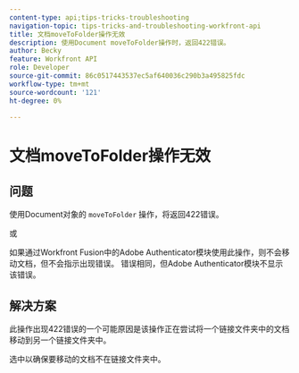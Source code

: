 ```yaml
---
content-type: api;tips-tricks-troubleshooting
navigation-topic: tips-tricks-and-troubleshooting-workfront-api
title: 文档moveToFolder操作无效
description: 使用Document moveToFolder操作时，返回422错误。
author: Becky
feature: Workfront API
role: Developer
source-git-commit: 86c0517443537ec5af640036c290b3a495825fdc
workflow-type: tm+mt
source-wordcount: '121'
ht-degree: 0%

---
```



# 文档moveToFolder操作无效

## 问题

使用Document对象的 `moveToFolder` 操作，将返回422错误。

或

如果通过Workfront Fusion中的Adobe Authenticator模块使用此操作，则不会移动文档，但不会指示出现错误。 错误相同，但Adobe Authenticator模块不显示该错误。

## 解决方案

此操作出现422错误的一个可能原因是该操作正在尝试将一个链接文件夹中的文档移动到另一个链接文件夹中。

选中以确保要移动的文档不在链接文件夹中。
